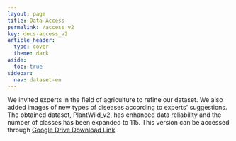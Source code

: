 ```yaml
---
layout: page
title: Data Access
permalink: /access_v2
key: docs-access_v2
article_header:
  type: cover
  theme: dark
aside:
  toc: true
sidebar:
  nav: dataset-en
---
```



We invited experts in the field of agriculture to refine our dataset.
We also added images of new types of diseases according to experts' suggestions.
The obtained dataset, PlantWild_v2, has enhanced data reliability and the number of classes has been expanded to 115.
This version can be accessed through [Google Drive Download Link]().




